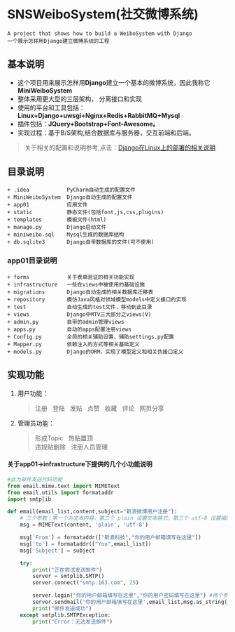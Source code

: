 # SNSWeiboSystem(社交微博系统) #
	A project that shows how to build a WeiboSystem with Django
	一个展示怎样用Django建立微博系统的工程
## 基本说明 ##
* 这个项目用来展示怎样用**Django**建立一个基本的微博系统，因此我称它**MiniWeiboSystem**
* 整体采用更大型的三层架构， 分离接口和实现
* 使用的平台和工具包括： **Linux+Django+uwsgi+Nginx+Redis+RabbitMQ+Mysql** 
* 插件包括：**JQuery+Bootstrap+Font-Awesome。**
* 实现过程：基于B/S架构,结合数据库与服务器，交互前端和后端。
> 关于相关的配置和说明参考,点击：[Django在Linux上的部署的相关说明](https://github.com/lyamango/DeployDjangoOnLinux)
		
		
## 目录说明
	+ .idea            PyCharm自动生成的配置文件
	+ MiniWeiboSystem  Django自动生成的配置文件
	+ app01            应用文件
	+ static           静态文件(包括font,js,css,plugins)
	+ templates        模板文件(html)
	+ manage.py        Django启动文件
	+ miniweibo.sql    Mysql生成的数据库结构
	+ db.sqlite3       Django自带数据库的文件(可不使用)
### app01目录说明 
	+ forms            关于表单验证的相关功能实现
	+ infrastructure   一些在views中被使用的基础设施
	+ migrations       Django自动生成的相关数据库迁移表
	+ repository       模仿Java风格对领域模型models中定义接口的实现
	+ test             自动生成的test文件，移动到此目录
	+ views            Django中MTV三大部分之views(V)
	+ admin.py         自带的admin管理views
	+ apps.py          自动的apps配置注册views
	+ Config.py        全局的相关辅助设置，辅助settings.py配置
	+ Mapper.py        依赖注入的方式等相关基础定义
	+ models.py        Django的ORM，实现了模型定义和相关伪接口定义

## 实现功能 
1. 用户功能： 
	> 注册 &nbsp;
	> 登陆 &nbsp;
	> 发贴 &nbsp;
	> 点赞 &nbsp;
	> 收藏 &nbsp;
	> 评论 &nbsp;
	> 网页分享
2. 管理员功能：
	> 形成Topic &nbsp; 
	> 热贴置顶 &nbsp;  	
	> 违规贴删除 &nbsp;
	> 注册人员管理

#### 关于app01->infrastructure下提供的几个小功能说明
```python
#此为邮件发送代码功能
from email.mime.text import MIMEText
from email.utils import formataddr
import smtplib

def email(email_list,content,subject="新浪微博用户注册"):
    # 三个参数：第一个为文本内容，第二个 plain 设置文本格式，第三个 utf-8 设置编码
    msg = MIMEText(content, 'plain', 'utf-8')

    msg['From'] = formataddr(["新浪科技","你的用户邮箱填写在这里"])
    msg['to'] = formataddr(["You",email_list])
    msg['Subject'] = subject

    try:
        print("正在尝试发送邮件")
        server = smtplib.SMTP()
        server.connect("smtp.163.com", 25)

        server.login("你的用户邮箱填写在这里","你的用户密码填写在这里") #两个参数，账号和密码
        server.sendmail('你的用户邮箱填写在这里',email_list,msg.as_string())
        print("邮件发送成功")
    except smtplib.SMTPException:
        print("Error：无法发送邮件")
```

	
